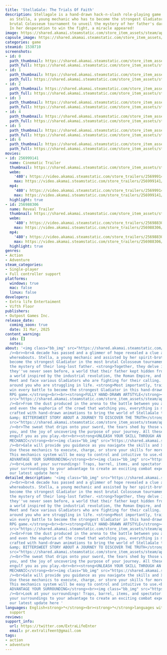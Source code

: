 ```yaml
---
title: 'StellaGale: The Trials Of Faith'
description: Stellagale is a hand-drawn hack-n-slash role-playing game where you play
  as Stella, a young mechanic who has to become the strongest Gladiator in the most
  brutal Colosseum tournament to unveil the mystery of her father's darkest secret!
  In her desperation to win the fight, a miracle appeared!
image: https://shared.akamai.steamstatic.com/store_item_assets/steam/apps/1538710/header.jpg?t=1727111889
capsule_image: https://shared.akamai.steamstatic.com/store_item_assets/steam/apps/1538710/capsule_231x87.jpg?t=1727111889
categories: game
steamid: 1538710
screenshots:
- id: 0
  path_thumbnail: https://shared.akamai.steamstatic.com/store_item_assets/steam/apps/1538710/ss_734e078b98f18be8b5f933147342330f22d2a70c.600x338.jpg?t=1727111889
  path_full: https://shared.akamai.steamstatic.com/store_item_assets/steam/apps/1538710/ss_734e078b98f18be8b5f933147342330f22d2a70c.1920x1080.jpg?t=1727111889
- id: 1
  path_thumbnail: https://shared.akamai.steamstatic.com/store_item_assets/steam/apps/1538710/ss_c7b53df55e8742855e63ab539f76af64804950fb.600x338.jpg?t=1727111889
  path_full: https://shared.akamai.steamstatic.com/store_item_assets/steam/apps/1538710/ss_c7b53df55e8742855e63ab539f76af64804950fb.1920x1080.jpg?t=1727111889
- id: 2
  path_thumbnail: https://shared.akamai.steamstatic.com/store_item_assets/steam/apps/1538710/ss_afed79c8f487d534fddfda45b6321f3aef989c48.600x338.jpg?t=1727111889
  path_full: https://shared.akamai.steamstatic.com/store_item_assets/steam/apps/1538710/ss_afed79c8f487d534fddfda45b6321f3aef989c48.1920x1080.jpg?t=1727111889
- id: 3
  path_thumbnail: https://shared.akamai.steamstatic.com/store_item_assets/steam/apps/1538710/ss_fe06d56a55e40304abb5b33339d1025a9bd37172.600x338.jpg?t=1727111889
  path_full: https://shared.akamai.steamstatic.com/store_item_assets/steam/apps/1538710/ss_fe06d56a55e40304abb5b33339d1025a9bd37172.1920x1080.jpg?t=1727111889
- id: 4
  path_thumbnail: https://shared.akamai.steamstatic.com/store_item_assets/steam/apps/1538710/ss_4feade027505890cdb2e43e103404a92fa4b4bb0.600x338.jpg?t=1727111889
  path_full: https://shared.akamai.steamstatic.com/store_item_assets/steam/apps/1538710/ss_4feade027505890cdb2e43e103404a92fa4b4bb0.1920x1080.jpg?t=1727111889
- id: 5
  path_thumbnail: https://shared.akamai.steamstatic.com/store_item_assets/steam/apps/1538710/ss_df2670ce01b32381d6d18ee0eb651880c721b41a.600x338.jpg?t=1727111889
  path_full: https://shared.akamai.steamstatic.com/store_item_assets/steam/apps/1538710/ss_df2670ce01b32381d6d18ee0eb651880c721b41a.1920x1080.jpg?t=1727111889
- id: 6
  path_thumbnail: https://shared.akamai.steamstatic.com/store_item_assets/steam/apps/1538710/ss_811ab1f06dd41438092289c9dde3c326d1a680b5.600x338.jpg?t=1727111889
  path_full: https://shared.akamai.steamstatic.com/store_item_assets/steam/apps/1538710/ss_811ab1f06dd41438092289c9dde3c326d1a680b5.1920x1080.jpg?t=1727111889
movies:
- id: 256999141
  name: Cinematic Trailer
  thumbnail: https://shared.akamai.steamstatic.com/store_item_assets/steam/apps/256999141/movie.293x165.jpg?t=1707157956
  webm:
    '480': https://video.akamai.steamstatic.com/store_trailers/256999141/movie480_vp9.webm?t=1707157956
    max: https://video.akamai.steamstatic.com/store_trailers/256999141/movie_max_vp9.webm?t=1707157956
  mp4:
    '480': https://video.akamai.steamstatic.com/store_trailers/256999141/movie480.mp4?t=1707157956
    max: https://video.akamai.steamstatic.com/store_trailers/256999141/movie_max.mp4?t=1707157956
  highlight: true
- id: 256988306
  name: Reveal Trailer
  thumbnail: https://shared.akamai.steamstatic.com/store_item_assets/steam/apps/256988306/movie.293x165.jpg?t=1702349556
  webm:
    '480': https://video.akamai.steamstatic.com/store_trailers/256988306/movie480_vp9.webm?t=1702349556
    max: https://video.akamai.steamstatic.com/store_trailers/256988306/movie_max_vp9.webm?t=1702349556
  mp4:
    '480': https://video.akamai.steamstatic.com/store_trailers/256988306/movie480.mp4?t=1702349556
    max: https://video.akamai.steamstatic.com/store_trailers/256988306/movie_max.mp4?t=1702349556
  highlight: true
genres:
- Action
- Adventure
steam_categories:
- Single-player
- Full controller support
platforms:
  windows: true
  mac: false
  linux: false
developers:
- Extra life Entertaiment
- Vifth Floor
publishers:
- Outpost Games Inc.
release_date:
  coming_soon: true
  date: 31 Mar, 2025
content_warning:
  ids: []
  notes:
about: '<img class="bb_img" src="https://shared.akamai.steamstatic.com/store_item_assets/steam/apps/1538710/extras/This_is_me_0.gif?t=1727111889"
  /><br><br>A decade has passed and a glimmer of hope revealed a clue about her father''s
  whereabouts. Stella, a young mechanic and assisted by her spirit-brother Gale, must
  become the strongest Gladiator in the most brutal Colosseum tournament to uncover
  the mystery of their long-lost father. <strong>Together, they delve into a world
  they''ve never seen before, a world that their father kept hidden from them.</strong><br><br>Experience
  a world inspired by the industrial revolution, the Roman Empire, and steampunk.
  Meet and face various Gladiators who are fighting for their calling. Help people
  around you who are struggling in life. <strong>Most importantly, train, fight, and
  win every battle to become the strongest Gladiator in this hand-drawn Hack-n-Slash
  RPG game.</strong><br><br><strong>FULLY HAND-DRAWN ARTSTYLE</strong><br><img class="bb_img"
  src="https://shared.akamai.steamstatic.com/store_item_assets/steam/apps/1538710/extras/Handdrawn_0.gif?t=1727111889"
  /><br>From the dust produced in the arena to the battle between you and your enemies
  and even the euphoria of the crowd that watching you, everything is meticulously
  crafted with hand-drawn animations to bring the world of StellaGale to life.<br><br><strong>EXCITING
  &amp; BITTERSWEET STORY ABOUT A JOURNEY TO DISCOVER THE TRUTH</strong><br><img class="bb_img"
  src="https://shared.akamai.steamstatic.com/store_item_assets/steam/apps/1538710/extras/Heartwarming_0.gif?t=1727111889"
  /><br>The sweat that drips onto your sword, the tears shed by those who stand by
  you, and the joy of uncovering the purpose of your journey. All these emotions will
  engulf you as you play.<br><br><strong>UNLEASH YOUR SKILL THROUGH AN INTUITIVE SKILL
  MECHANIC</strong><br><img class="bb_img" src="https://shared.akamai.steamstatic.com/store_item_assets/steam/apps/1538710/extras/Unleash_your_skill_0.gif?t=1727111889"
  /><br>Gale will provide you guidance as you navigate the skills and Xtreme mechanics.
  Use these mechanics to execute, charge, or store your skills for more powerful attacks.
  This mechanics system will be easy to control and intuitive to use.<br><br><strong>TAKE
  ADVANTAGE YOUR SURROUNDING</strong><br><img class="bb_img" src="https://shared.akamai.steamstatic.com/store_item_assets/steam/apps/1538710/extras/Take_advantage_of_your_surrounding_0.gif?t=1727111889"
  /><br>Look at your surroundings! Traps, barrel, items, and spectator. You can use
  your surroundings to your advantage to create an exciting combat experience.<br><br>Follow
  our latest update here '
detailed_description: '<img class="bb_img" src="https://shared.akamai.steamstatic.com/store_item_assets/steam/apps/1538710/extras/This_is_me_0.gif?t=1727111889"
  /><br><br>A decade has passed and a glimmer of hope revealed a clue about her father''s
  whereabouts. Stella, a young mechanic and assisted by her spirit-brother Gale, must
  become the strongest Gladiator in the most brutal Colosseum tournament to uncover
  the mystery of their long-lost father. <strong>Together, they delve into a world
  they''ve never seen before, a world that their father kept hidden from them.</strong><br><br>Experience
  a world inspired by the industrial revolution, the Roman Empire, and steampunk.
  Meet and face various Gladiators who are fighting for their calling. Help people
  around you who are struggling in life. <strong>Most importantly, train, fight, and
  win every battle to become the strongest Gladiator in this hand-drawn Hack-n-Slash
  RPG game.</strong><br><br><strong>FULLY HAND-DRAWN ARTSTYLE</strong><br><img class="bb_img"
  src="https://shared.akamai.steamstatic.com/store_item_assets/steam/apps/1538710/extras/Handdrawn_0.gif?t=1727111889"
  /><br>From the dust produced in the arena to the battle between you and your enemies
  and even the euphoria of the crowd that watching you, everything is meticulously
  crafted with hand-drawn animations to bring the world of StellaGale to life.<br><br><strong>EXCITING
  &amp; BITTERSWEET STORY ABOUT A JOURNEY TO DISCOVER THE TRUTH</strong><br><img class="bb_img"
  src="https://shared.akamai.steamstatic.com/store_item_assets/steam/apps/1538710/extras/Heartwarming_0.gif?t=1727111889"
  /><br>The sweat that drips onto your sword, the tears shed by those who stand by
  you, and the joy of uncovering the purpose of your journey. All these emotions will
  engulf you as you play.<br><br><strong>UNLEASH YOUR SKILL THROUGH AN INTUITIVE SKILL
  MECHANIC</strong><br><img class="bb_img" src="https://shared.akamai.steamstatic.com/store_item_assets/steam/apps/1538710/extras/Unleash_your_skill_0.gif?t=1727111889"
  /><br>Gale will provide you guidance as you navigate the skills and Xtreme mechanics.
  Use these mechanics to execute, charge, or store your skills for more powerful attacks.
  This mechanics system will be easy to control and intuitive to use.<br><br><strong>TAKE
  ADVANTAGE YOUR SURROUNDING</strong><br><img class="bb_img" src="https://shared.akamai.steamstatic.com/store_item_assets/steam/apps/1538710/extras/Take_advantage_of_your_surrounding_0.gif?t=1727111889"
  /><br>Look at your surroundings! Traps, barrel, items, and spectator. You can use
  your surroundings to your advantage to create an exciting combat experience.<br><br>Follow
  our latest update here '
languages: English<strong>*</strong><br><strong>*</strong>languages with full audio
  support
reviews:
support_info:
  url: https://twitter.com/ExtraLifeEnter
  email: pr.extralifeent@gmail.com
tags:
- action
- adventure
---
```



